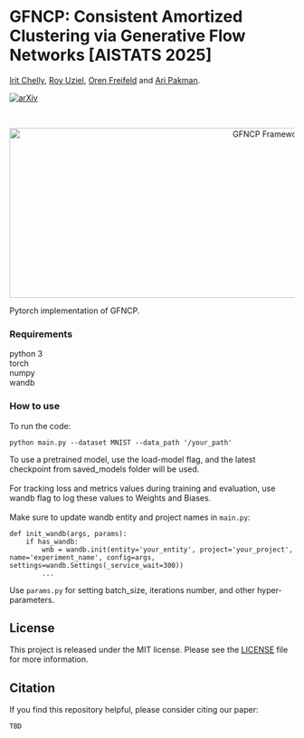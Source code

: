 # GFNCP: Consistent Amortized Clustering via Generative Flow Networks [AISTATS 2025]

[Irit Chelly](https://irita42.wixsite.com/mysite), [Roy Uziel](https://uzielroy.wixsite.com/uzielroy), [Oren Freifeld](https://www.cs.bgu.ac.il/~orenfr/) and [Ari Pakman](https://aripakman.github.io/).

[![arXiv](https://img.shields.io/badge/arXiv-2407.07564-b31b1b.svg?style=flat)](TBD)

<br>
<p align="center">
<img src="https://github.com/BGU-CS-VIL/GFNCP/blob/main/.github/gfncp_fig.png" alt="GFNCP Framework" width="900" height="300">
</p>

Pytorch implementation of GFNCP.

### Requirements
python 3
<br>
torch
<br>
numpy
<br>
wandb

### How to use
To run the code:
```
python main.py --dataset MNIST --data_path '/your_path'
```

To use a pretrained model, use the load-model flag, and the latest checkpoint from saved_models folder will be used.
<br><br>
For tracking loss and metrics values during training and evaluation, use wandb flag to log these values to Weights and Biases.
<br><br>
Make sure to update wandb entity and project names in ```main.py```:
```
def init_wandb(args, params):
    if has_wandb:
        wnb = wandb.init(entity='your_entity', project='your_project', name='experiment_name', config=args, settings=wandb.Settings(_service_wait=300))
        ...
```
Use ```params.py``` for setting batch_size, iterations number, and other hyper-parameters.
 

## License
This project is released under the MIT license. Please see the [LICENSE](LICENSE) file for more information.


## Citation
If you find this repository helpful, please consider citing our paper:
```
TBD
```
